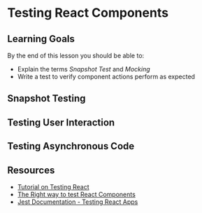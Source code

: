 # Testing React Components

## Learning Goals
By the end of this lesson you should be able to:
- Explain the terms _Snapshot Test_ and _Mocking_
- Write a test to verify component actions perform as expected

## Snapshot Testing


## Testing User Interaction

## Testing Asynchronous Code


## Resources
- [Tutorial on Testing React](https://medium.com/tribalscale/tutorial-on-testing-react-part-1-2c587e39114d)
- [The Right way to test React Components](https://medium.freecodecamp.org/the-right-way-to-test-react-components-548a4736ab22)
- [Jest Documentation - Testing React Apps](https://facebook.github.io/jest/docs/en/tutorial-react.html)
